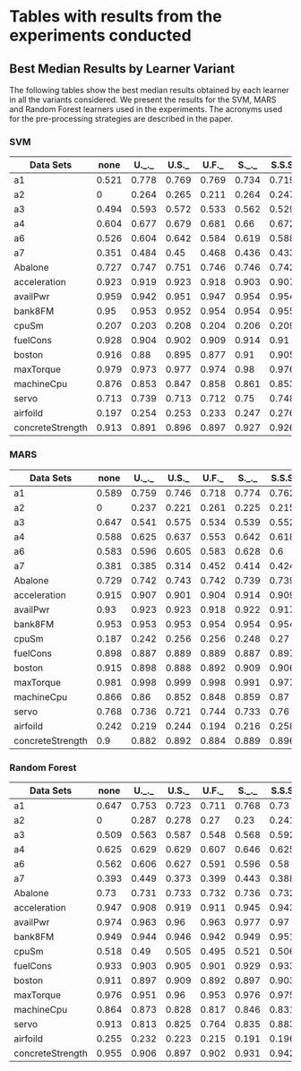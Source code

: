 # Tables with results from the experiments conducted


## Best Median Results by Learner Variant
The following tables show the best median results obtained by each learner in all the variants considered. We present the results for the SVM, MARS and Random Forest learners used in the experiments. The acronyms used for the pre-processing strategies are described in the paper.

### SVM ###
| Data Sets        | none  | U.\_.\_ | U.S._ | U.F._ | S.\_.\_ | S.S.S | S.F.S | S.S.F | S.F.F |   |
|------------------|-------|-------|-------|-------|-------|-------|-------|-------|-------|---|
| a1               | 0.521 | 0.778 | 0.769 | 0.769 | 0.734 | 0.719 | 0.725 | 0.741 | 0.727 |   |
| a2               | 0     | 0.264 | 0.265 | 0.211 | 0.264 | 0.247 | 0.238 | 0.264 | 0.283 |   |
| a3               | 0.494 | 0.593 | 0.572 | 0.533 | 0.562 | 0.529 | 0.56  | 0.579 | 0.557 |   |
| a4               | 0.604 | 0.677 | 0.679 | 0.681 | 0.66  | 0.672 | 0.677 | 0.674 | 0.686 |   |
| a6               | 0.526 | 0.604 | 0.642 | 0.584 | 0.619 | 0.588 | 0.606 | 0.59  | 0.605 |   |
| a7               | 0.351 | 0.484 | 0.45  | 0.468 | 0.436 | 0.433 | 0.441 | 0.469 | 0.467 |   |
| Abalone          | 0.727 | 0.747 | 0.751 | 0.746 | 0.746 | 0.742 | 0.745 | 0.742 | 0.744 |   |
| acceleration     | 0.923 | 0.919 | 0.923 | 0.918 | 0.903 | 0.907 | 0.906 | 0.898 | 0.905 |   |
| availPwr         | 0.959 | 0.942 | 0.951 | 0.947 | 0.954 | 0.954 | 0.956 | 0.944 | 0.948 |   |
| bank8FM          | 0.95  | 0.953 | 0.952 | 0.954 | 0.954 | 0.955 | 0.954 | 0.953 | 0.953 |   |
| cpuSm            | 0.207 | 0.203 | 0.208 | 0.204 | 0.206 | 0.209 | 0.204 | 0.237 | 0.244 |   |
| fuelCons         | 0.928 | 0.904 | 0.902 | 0.909 | 0.914 | 0.91  | 0.914 | 0.91  | 0.908 |   |
| boston           | 0.916 | 0.88  | 0.895 | 0.877 | 0.91  | 0.905 | 0.918 | 0.915 | 0.924 |   |
| maxTorque        | 0.979 | 0.973 | 0.977 | 0.974 | 0.98  | 0.976 | 0.978 | 0.978 | 0.979 |   |
| machineCpu       | 0.876 | 0.853 | 0.847 | 0.858 | 0.861 | 0.853 | 0.858 | 0.852 | 0.846 |   |
| servo            | 0.713 | 0.739 | 0.713 | 0.712 | 0.75  | 0.748 | 0.74  | 0.757 | 0.751 |   |
| airfoild         | 0.197 | 0.254 | 0.253 | 0.233 | 0.247 | 0.276 | 0.287 | 0.255 | 0.253 |   |
| concreteStrength | 0.913 | 0.891 | 0.896 | 0.897 | 0.927 | 0.926 | 0.926 | 0.923 | 0.928 |   |


### MARS ###
| Data Sets        | none  | U.\_.\_ | U.S._ | U.F._ | S.\_.\_ | S.S.S | S.F.S | S.S.F | S.F.F |   |
|------------------|-------|-------|-------|-------|-------|-------|-------|-------|-------|---|
| a1               | 0.589 | 0.759 | 0.746 | 0.718 | 0.774 | 0.762 | 0.769 | 0.723 | 0.741 |   |
| a2               | 0     | 0.237 | 0.221 | 0.261 | 0.225 | 0.215 | 0.235 | 0.26  | 0.223 |   |
| a3               | 0.647 | 0.541 | 0.575 | 0.534 | 0.539 | 0.552 | 0.555 | 0.56  | 0.546 |   |
| a4               | 0.588 | 0.625 | 0.637 | 0.553 | 0.642 | 0.618 | 0.632 | 0.66  | 0.638 |   |
| a6               | 0.583 | 0.596 | 0.605 | 0.583 | 0.628 | 0.6   | 0.632 | 0.607 | 0.601 |   |
| a7               | 0.381 | 0.385 | 0.314 | 0.452 | 0.414 | 0.424 | 0.404 | 0.499 | 0.485 |   |
| Abalone          | 0.729 | 0.742 | 0.743 | 0.742 | 0.739 | 0.739 | 0.736 | 0.738 | 0.741 |   |
| acceleration     | 0.915 | 0.907 | 0.901 | 0.904 | 0.914 | 0.909 | 0.911 | 0.907 | 0.915 |   |
| availPwr         | 0.93  | 0.923 | 0.923 | 0.918 | 0.922 | 0.917 | 0.921 | 0.907 | 0.906 |   |
| bank8FM          | 0.953 | 0.953 | 0.953 | 0.954 | 0.954 | 0.954 | 0.954 | 0.954 | 0.955 |   |
| cpuSm            | 0.187 | 0.242 | 0.256 | 0.256 | 0.248 | 0.27  | 0.273 | 0.181 | 0.179 |   |
| fuelCons         | 0.898 | 0.887 | 0.889 | 0.889 | 0.887 | 0.897 | 0.9   | 0.882 | 0.881 |   |
| boston           | 0.915 | 0.898 | 0.888 | 0.892 | 0.909 | 0.906 | 0.897 | 0.903 | 0.891 |   |
| maxTorque        | 0.981 | 0.998 | 0.999 | 0.998 | 0.991 | 0.977 | 0.983 | 0.979 | 0.976 |   |
| machineCpu       | 0.866 | 0.86  | 0.852 | 0.848 | 0.859 | 0.87  | 0.88  | 0.846 | 0.851 |   |
| servo            | 0.768 | 0.736 | 0.721 | 0.744 | 0.733 | 0.76  | 0.714 | 0.758 | 0.743 |   |
| airfoild         | 0.242 | 0.219 | 0.244 | 0.194 | 0.216 | 0.258 | 0.242 | 0.213 | 0.247 |   |
| concreteStrength | 0.9   | 0.882 | 0.892 | 0.884 | 0.889 | 0.896 | 0.9   | 0.914 | 0.911 |   |

### Random Forest ###
| Data Sets        | none  | U.\_.\_ | U.S._ | U.F._ | S.\_.\_| S.S.S | S.F.S | S.S.F | S.F.F |   |
|------------------|-------|-------|-------|-------|-------|-------|-------|-------|-------|---|
| a1               | 0.647 | 0.753 | 0.723 | 0.711 | 0.768 | 0.73  | 0.735 | 0.745 | 0.743 |   |
| a2               | 0     | 0.287 | 0.278 | 0.27  | 0.23  | 0.241 | 0.222 | 0.242 | 0.229 |   |
| a3               | 0.509 | 0.563 | 0.587 | 0.548 | 0.568 | 0.592 | 0.593 | 0.575 | 0.567 |   |
| a4               | 0.625 | 0.629 | 0.629 | 0.607 | 0.646 | 0.625 | 0.615 | 0.639 | 0.655 |   |
| a6               | 0.562 | 0.606 | 0.627 | 0.591 | 0.596 | 0.58  | 0.621 | 0.607 | 0.597 |   |
| a7               | 0.393 | 0.449 | 0.373 | 0.399 | 0.443 | 0.388 | 0.436 | 0.425 | 0.443 |   |
| Abalone          | 0.73  | 0.731 | 0.733 | 0.732 | 0.736 | 0.732 | 0.735 | 0.728 | 0.73  |   |
| acceleration     | 0.947 | 0.908 | 0.919 | 0.911 | 0.945 | 0.943 | 0.945 | 0.941 | 0.946 |   |
| availPwr         | 0.974 | 0.963 | 0.96  | 0.963 | 0.977 | 0.97  | 0.975 | 0.972 | 0.973 |   |
| bank8FM          | 0.949 | 0.944 | 0.946 | 0.942 | 0.949 | 0.951 | 0.951 | 0.949 | 0.951 |   |
| cpuSm            | 0.518 | 0.49  | 0.505 | 0.495 | 0.521 | 0.506 | 0.505 | 0.489 | 0.491 |   |
| fuelCons         | 0.933 | 0.903 | 0.905 | 0.901 | 0.929 | 0.933 | 0.929 | 0.93  | 0.932 |   |
| boston           | 0.911 | 0.897 | 0.909 | 0.892 | 0.897 | 0.903 | 0.904 | 0.895 | 0.902 |   |
| maxTorque        | 0.976 | 0.951 | 0.96  | 0.953 | 0.976 | 0.975 | 0.981 | 0.973 | 0.98  |   |
| machineCpu       | 0.864 | 0.873 | 0.828 | 0.817 | 0.846 | 0.831 | 0.832 | 0.834 | 0.828 |   |
| servo            | 0.913 | 0.813 | 0.825 | 0.764 | 0.835 | 0.883 | 0.791 | 0.877 | 0.804 |   |
| airfoild         | 0.255 | 0.232 | 0.223 | 0.215 | 0.191 | 0.196 | 0.204 | 0.196 | 0.211 |   |
| concreteStrength | 0.955 | 0.906 | 0.897 | 0.902 | 0.931 | 0.942 | 0.941 | 0.945 | 0.941 |   |


